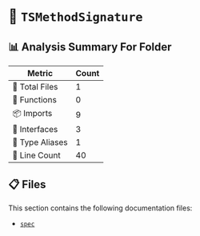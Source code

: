 # 📁 `TSMethodSignature`

## 📊 Analysis Summary For Folder

| Metric | Count |
|--------|-------|
| 📁 Total Files | 1 |
| 🔧 Functions | 0 |
| 📦 Imports | 9 |
| 📐 Interfaces | 3 |
| 📑 Type Aliases | 1 |
| 🔢 Line Count | 40 |


## 📋 Files

This section contains the following documentation files:

- [`spec`](./spec.md)